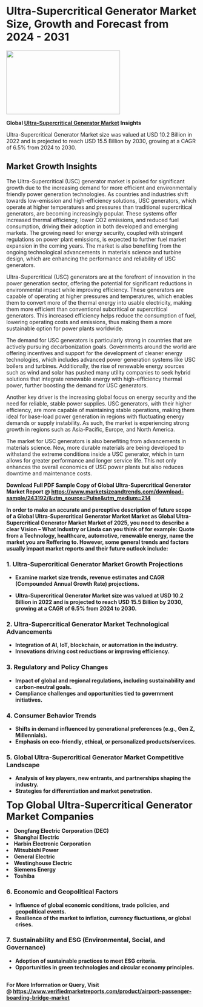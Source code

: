 <H1>Ultra-Supercritical Generator Market Size, Growth and Forecast from 2024 - 2031</H1><img class="aligncenter size-medium wp-image-584254" src="https://thirdeyenews.in/wp-content/uploads/2024/09/Global-Market-Research-300x168.jpeg" alt="" width="300" height="168" /><p><strong>Global&nbsp;<a href="https://www.marketsizeandtrends.com/download-sample/243192/&amp;utm_source=Pulse&amp;utm_medium=214">Ultra-Supercritical Generator Market</a> Insights</strong></p><p>Ultra-Supercritical Generator Market size was valued at USD 10.2 Billion in 2022 and is projected to reach USD 15.5 Billion by 2030, growing at a CAGR of 6.5% from 2024 to 2030.</p><p><h2>Market Growth Insights</h2> <p>The Ultra-Supercritical (USC) generator market is poised for significant growth due to the increasing demand for more efficient and environmentally friendly power generation technologies. As countries and industries shift towards low-emission and high-efficiency solutions, USC generators, which operate at higher temperatures and pressures than traditional supercritical generators, are becoming increasingly popular. These systems offer increased thermal efficiency, lower CO2 emissions, and reduced fuel consumption, driving their adoption in both developed and emerging markets. The growing need for energy security, coupled with stringent regulations on power plant emissions, is expected to further fuel market expansion in the coming years. The market is also benefiting from the ongoing technological advancements in materials science and turbine design, which are enhancing the performance and reliability of USC generators.</p> <p><strong></strong></p> <p>Ultra-Supercritical (USC) generators are at the forefront of innovation in the power generation sector, offering the potential for significant reductions in environmental impact while improving efficiency. These generators are capable of operating at higher pressures and temperatures, which enables them to convert more of the thermal energy into usable electricity, making them more efficient than conventional subcritical or supercritical generators. This increased efficiency helps reduce the consumption of fuel, lowering operating costs and emissions, thus making them a more sustainable option for power plants worldwide.</p> <p>The demand for USC generators is particularly strong in countries that are actively pursuing decarbonization goals. Governments around the world are offering incentives and support for the development of cleaner energy technologies, which includes advanced power generation systems like USC boilers and turbines. Additionally, the rise of renewable energy sources such as wind and solar has pushed many utility companies to seek hybrid solutions that integrate renewable energy with high-efficiency thermal power, further boosting the demand for USC generators.</p> <p>Another key driver is the increasing global focus on energy security and the need for reliable, stable power supplies. USC generators, with their higher efficiency, are more capable of maintaining stable operations, making them ideal for base-load power generation in regions with fluctuating energy demands or supply instability. As such, the market is experiencing strong growth in regions such as Asia-Pacific, Europe, and North America.</p> <p>The market for USC generators is also benefiting from advancements in materials science. New, more durable materials are being developed to withstand the extreme conditions inside a USC generator, which in turn allows for greater performance and longer service life. This not only enhances the overall economics of USC power plants but also reduces downtime and maintenance costs.</p> <p><strong></p><p><span class=""><strong>Download Full PDF Sample Copy of Global Ultra-Supercritical Generator Market Report</strong> @ <a href="https://www.marketsizeandtrends.com/download-sample/243192/&amp;utm_source=Pulse&amp;utm_medium=214" target="_blank">https://www.marketsizeandtrends.com/download-sample/243192/&amp;utm_source=Pulse&amp;utm_medium=214</a></span></p><p>In order to make an accurate and perceptive description of future scope of a Global&nbsp;Ultra-Supercritical Generator Market Market as Global&nbsp;Ultra-Supercritical Generator Market Market of 2025, you need to describe a clear Vision &ndash; What Industry or Linda can you think of for example: Quote from a Technology, healthcare, automotive, renewable energy, name the market you are Reffering to. However, some general trends and factors usually impact market reports and their future outlook include:</p><h3>1.&nbsp;<strong>Ultra-Supercritical Generator Market Growth Projections</strong></h3><ul><li>Examine market size trends, revenue estimates and CAGR (Compounded Annual Growth Rate) projections.</li><li><p>Ultra-Supercritical Generator Market size was valued at USD 10.2 Billion in 2022 and is projected to reach USD 15.5 Billion by 2030, growing at a CAGR of 6.5% from 2024 to 2030.</p></li></ul><h3>2.&nbsp;<strong>Ultra-Supercritical Generator Market Technological Advancements</strong></h3><ul><li>Integration of AI, IoT, blockchain, or automation in the industry.</li><li>Innovations driving cost reductions or improving efficiency.</li></ul><h3>3.&nbsp;<strong>Regulatory and Policy Changes</strong></h3><ul><li>Impact of global and regional regulations, including sustainability and carbon-neutral goals.</li><li>Compliance challenges and opportunities tied to government initiatives.</li></ul><h3>4.&nbsp;<strong>Consumer Behavior Trends</strong></h3><ul><li>Shifts in demand influenced by generational preferences (e.g., Gen Z, Millennials).</li><li>Emphasis on eco-friendly, ethical, or personalized products/services.</li></ul><h3>5.&nbsp;<strong>Global Ultra-Supercritical Generator Market Competitive Landscape</strong></h3><ul><li>Analysis of key players, new entrants, and partnerships shaping the industry.</li><li>Strategies for differentiation and market penetration.</li></ul><p data-pm-slice="1 1 []"><span style="color: inherit; font-family: inherit; font-size: 25px;">Top Global Ultra-Supercritical Generator Market Companies</span></p><div class="" data-test-id=""><p><li>Dongfang Electric Corporation (DEC)</li><li> Shanghai Electric</li><li> Harbin Electronic Corporation</li><li> Mitsubishi Power</li><li> General Electric</li><li> Westinghouse Electric</li><li> Siemens Energy</li><li> Toshiba</li></p></div><h3>6.&nbsp;<strong>Economic and Geopolitical Factors</strong></h3><ul><li>Influence of global economic conditions, trade policies, and geopolitical events.</li><li>Resilience of the market to inflation, currency fluctuations, or global crises.</li></ul><h3>7.&nbsp;<strong>Sustainability and ESG (Environmental, Social, and Governance)</strong></h3><ul><li>Adoption of sustainable practices to meet ESG criteria.</li><li>Opportunities in green technologies and circular economy principles.</li></ul><h2><strong style="font-size: 14px;">For More Information or Query, Visit @&nbsp;</strong><a style="background-color: #ffffff; font-size: 14px;" href="https://www.marketsizeandtrends.com/report/ultra-supercritical-generator-market/" target="_blank">https://www.verifiedmarketreports.com/product/airport-passenger-boarding-bridge-market</a></h2>
